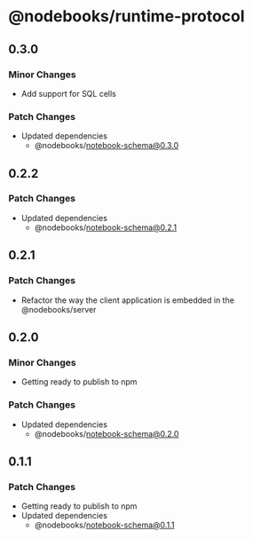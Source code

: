# @nodebooks/runtime-protocol

## 0.3.0

### Minor Changes

- Add support for SQL cells

### Patch Changes

- Updated dependencies
  - @nodebooks/notebook-schema@0.3.0

## 0.2.2

### Patch Changes

- Updated dependencies
  - @nodebooks/notebook-schema@0.2.1

## 0.2.1

### Patch Changes

- Refactor the way the client application is embedded in the @nodebooks/server

## 0.2.0

### Minor Changes

- Getting ready to publish to npm

### Patch Changes

- Updated dependencies
  - @nodebooks/notebook-schema@0.2.0

## 0.1.1

### Patch Changes

- Getting ready to publish to npm
- Updated dependencies
  - @nodebooks/notebook-schema@0.1.1
